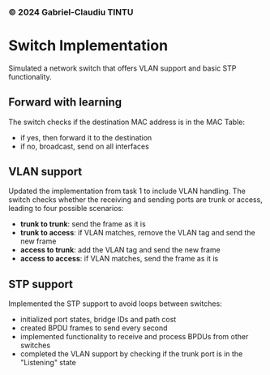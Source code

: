 ### © 2024 Gabriel-Claudiu TINTU

# Switch Implementation

Simulated a network switch that offers VLAN support and basic STP functionality.

## Forward with learning

The switch checks if the destination MAC address is in the MAC Table:

- if yes, then forward it to the destination
- if no, broadcast, send on all interfaces


## VLAN support

Updated the implementation from task 1 to include VLAN handling. The switch checks whether the receiving and sending ports are trunk or access, leading to four possible scenarios:

- **trunk to trunk**: send the frame as it is
- **trunk to access**: if VLAN matches, remove the VLAN tag and send the new frame
- **access to trunk**: add the VLAN tag and send the new frame
- **access to access**: if VLAN matches, send the frame as it is

## STP support

Implemented the STP support to avoid loops between switches:

- initialized port states, bridge IDs and path cost
- created BPDU frames to send every second
- implemented functionality to receive and process BPDUs from other switches
- completed the VLAN support by checking if the trunk port is in the "Listening" state

